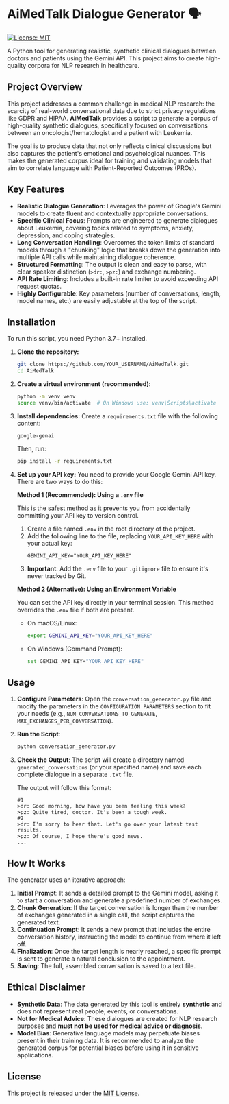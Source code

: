 # AiMedTalk Dialogue Generator 🗣️ 

[![License: MIT](https://img.shields.io/badge/License-MIT-yellow.svg)](https://opensource.org/licenses/MIT)

A Python tool for generating realistic, synthetic clinical dialogues between doctors and patients using the Gemini API. This project aims to create high-quality corpora for NLP research in healthcare.

## Project Overview

This project addresses a common challenge in medical NLP research: the scarcity of real-world conversational data due to strict privacy regulations like GDPR and HIPAA. **AiMedTalk** provides a script to generate a corpus of high-quality synthetic dialogues, specifically focused on conversations between an oncologist/hematologist and a patient with Leukemia.

The goal is to produce data that not only reflects clinical discussions but also captures the patient's emotional and psychological nuances. This makes the generated corpus ideal for training and validating models that aim to correlate language with Patient-Reported Outcomes (PROs).

## Key Features

-   **Realistic Dialogue Generation**: Leverages the power of Google's Gemini models to create fluent and contextually appropriate conversations.
-   **Specific Clinical Focus**: Prompts are engineered to generate dialogues about Leukemia, covering topics related to symptoms, anxiety, depression, and coping strategies.
-   **Long Conversation Handling**: Overcomes the token limits of standard models through a "chunking" logic that breaks down the generation into multiple API calls while maintaining dialogue coherence.
-   **Structured Formatting**: The output is clean and easy to parse, with clear speaker distinction (`>dr:`, `>pz:`) and exchange numbering.
-   **API Rate Limiting**: Includes a built-in rate limiter to avoid exceeding API request quotas.
-   **Highly Configurable**: Key parameters (number of conversations, length, model names, etc.) are easily adjustable at the top of the script.

## Installation

To run this script, you need Python 3.7+ installed.

1.  **Clone the repository:**
    ```bash
    git clone https://github.com/YOUR_USERNAME/AiMedTalk.git
    cd AiMedTalk
    ```

2.  **Create a virtual environment (recommended):**
    ```bash
    python -m venv venv
    source venv/bin/activate  # On Windows use: venv\Scripts\activate
    ```

3.  **Install dependencies:**
    Create a `requirements.txt` file with the following content:
    ```
    google-genai
    ```
    Then, run:
    ```bash
    pip install -r requirements.txt
    ```

4.  **Set up your API key:**
    You need to provide your Google Gemini API key. There are two ways to do this:

    **Method 1 (Recommended): Using a `.env` file**

    This is the safest method as it prevents you from accidentally committing your API key to version control.

    1.  Create a file named `.env` in the root directory of the project.
    2.  Add the following line to the file, replacing `YOUR_API_KEY_HERE` with your actual key:
        ```
        GEMINI_API_KEY="YOUR_API_KEY_HERE"
        ```
    3.  **Important**: Add the `.env` file to your `.gitignore` file to ensure it's never tracked by Git.

    **Method 2 (Alternative): Using an Environment Variable**

    You can set the API key directly in your terminal session. This method overrides the `.env` file if both are present.

    *   On macOS/Linux:
        ```bash
        export GEMINI_API_KEY="YOUR_API_KEY_HERE"
        ```
    *   On Windows (Command Prompt):
        ```bash
        set GEMINI_API_KEY="YOUR_API_KEY_HERE"
        ```


## Usage

1.  **Configure Parameters**: Open the `conversation_generator.py` file and modify the parameters in the `CONFIGURATION PARAMETERS` section to fit your needs (e.g., `NUM_CONVERSATIONS_TO_GENERATE`, `MAX_EXCHANGES_PER_CONVERSATION`).

2.  **Run the Script**:
    ```bash
    python conversation_generator.py
    ```

3.  **Check the Output**: The script will create a directory named `generated_conversations` (or your specified name) and save each complete dialogue in a separate `.txt` file.

    The output will follow this format:
    ```
    #1
    >dr: Good morning, how have you been feeling this week?
    >pz: Quite tired, doctor. It's been a tough week.
    #2
    >dr: I'm sorry to hear that. Let's go over your latest test results.
    >pz: Of course, I hope there's good news.
    ...
    ```

## How It Works

The generator uses an iterative approach:
1.  **Initial Prompt**: It sends a detailed prompt to the Gemini model, asking it to start a conversation and generate a predefined number of exchanges.
2.  **Chunk Generation**: If the target conversation is longer than the number of exchanges generated in a single call, the script captures the generated text.
3.  **Continuation Prompt**: It sends a new prompt that includes the entire conversation history, instructing the model to continue from where it left off.
4.  **Finalization**: Once the target length is nearly reached, a specific prompt is sent to generate a natural conclusion to the appointment.
5.  **Saving**: The full, assembled conversation is saved to a text file.

## Ethical Disclaimer

-   **Synthetic Data**: The data generated by this tool is entirely **synthetic** and does not represent real people, events, or conversations.
-   **Not for Medical Advice**: These dialogues are created for NLP research purposes and **must not be used for medical advice or diagnosis**.
-   **Model Bias**: Generative language models may perpetuate biases present in their training data. It is recommended to analyze the generated corpus for potential biases before using it in sensitive applications.

## License

This project is released under the [MIT License](LICENSE).
